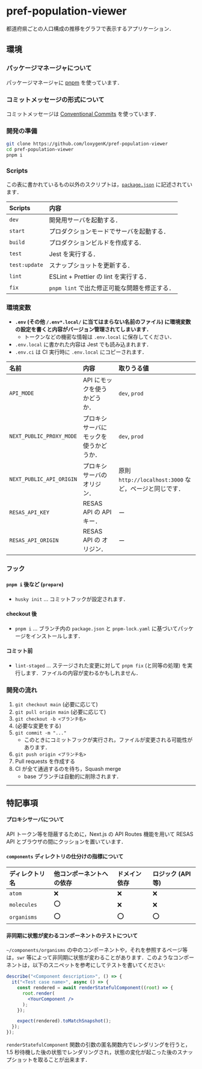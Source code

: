 # pref-population-viewer

都道府県ごとの人口構成の推移をグラフで表示するアプリケーション．

## 環境

### パッケージマネージャについて
パッケージマネージャに [pnpm](https://pnpm.io/ja/) を使っています．

### コミットメッセージの形式について
コミットメッセージは [Conventional Commits](https://www.conventionalcommits.org/ja) を使っています．

### 開発の準備
```bash
git clone https://github.com/loxygenK/pref-population-viewer
cd pref-population-viewer
pnpm i
```

### Scripts
この表に書かれているもの以外のスクリプトは，[`package.json`](https://github.com/loxygenK/pref-population-viewer/tree/main/package.json) に記述されています．

| Scripts       | 内容                                         |
| :------------ | :------------------------------------------- |
| `dev`         | 開発用サーバを起動する．                     |
| `start`       | プロダクションモードでサーバを起動する．     |
| `build`       | プロダクションビルドを作成する.              |
| `test`        | Jest を実行する．                            |
| `test:update` | スナップショットを更新する．                 |
| `lint`        | ESLint + Prettier の lint を実行する．       |
| `fix`         | `pnpm lint` で出た修正可能な問題を修正する． |

### 環境変数
- **`.env` (その他 `/.env*.local/` に当てはまらない名前のファイル) に環境変数の設定を書くと内容がバージョン管理されてしまいます．**
  - トークンなどの機密な情報は `.env.local` に保存してください．
- `.env.local` に書かれた内容は Jest でも読み込まれます．
- `.env.ci` は CI 実行時に `.env.local` にコピーされます．

| 名前                     | 内容                                   | 取りうる値                                            |
| :----------------------- | :------------------------------------- | :---------------------------------------------------- |
| `API_MODE`               | API にモックを使うかどうか．           | `dev`, `prod`                                         |
| `NEXT_PUBLIC_PROXY_MODE` | プロキシサーバにモックを使うかどうか． | `dev`, `prod`                                         |
| `NEXT_PUBLIC_API_ORIGIN` | プロキシサーバのオリジン．             | 原則 `http://localhost:3000` など，ページと同じです． |
| `RESAS_API_KEY`          | RESAS API の API キー．                | ー                                                    |
| `RESAS_API_ORIGIN`       | RESAS API の オリジン．                | ー                                                    |

### フック
#### `pnpm i` 後など (`prepare`)
- `husky init` ... コミットフックが設定されます．

#### checkout 後
- `pnpm i` ... ブランチ内の `package.json` と `pnpm-lock.yaml` に基づいてパッケージをインストールします．

#### コミット前
- `lint-staged` ... ステージされた変更に対して `pnpm fix` (と同等の処理) を実行します．ファイルの内容が変わるかもしれません．

### 開発の流れ
1. `git checkout main` (必要に応じて)
2. `git pull origin main` (必要に応じて)
3. `git checkout -b <ブランチ名>`
4. (必要な変更をする)
5. `git commit -m "..."`
   - このときにコミットフックが実行され，ファイルが変更される可能性があります．
6. `git push origin <ブランチ名>`
7. Pull requests を作成する
8. CI が全て通過するのを待ち，Squash merge
   - base ブランチは自動的に削除されます．

---

## 特記事項

#### プロキシサーバについて
API トークン等を隠蔽するために，Next.js の API Routes 機能を用いて RESAS API とブラウザの間にクッションを置いています．

#### `components` ディレクトリの仕分けの指標について

| ディレクトリ名 | 他コンポーネントへの依存 | ドメイン依存 | ロジック (API 等) |
| :------------- | :----------------------- | :----------- | :---------------- |
| `atom`         | ❌                       | ❌           | ❌                |
| `molecules`    | ⭕                       | ❌           | ❌                |
| `organisms`    | ⭕                       | ⭕           | ⭕                |

#### 非同期に状態が変わるコンポーネントのテストについて
`~/components/organisms` の中のコンポーネントや，それを参照するページ等は，`swr` 等によって非同期に状態が変わることがあります．このようなコンポーネントは，以下のスニペットを参考にしてテストを書いてください:

```jsx
describe("<Component description>", () => {
  it("<Test case name>", async () => {
    const rendered = await renderStatefulComponent((root) => {
      root.render(
        <YourComponent />
      );
    });

    expect(rendered).toMatchSnapshot();
  });
});
```

`renderStatefulComponent` 関数の引数の匿名関数内でレンダリングを行うと， 1.5 秒待機した後の状態でレンダリングされ，状態の変化が起こった後のスナップショットを取ることが出来ます．

<!-- vim: set wrap: -->
